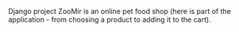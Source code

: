Django project ZooMir is an online pet food shop (here is part of the application - from choosing a product to adding it to the cart).
